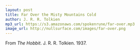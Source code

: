 ```yaml
---
layout: post
title: Far Over the Misty Mountains Cold
author: J. R. R. Tolkien
mp3_url: https://s3.amazonaws.com/spokenrune/far-over.mp3
image_url: http://nullsurface.com/images/far-over.png
---
```


From _The Hobbit_.  J. R. R. Tolkien.  1937.
